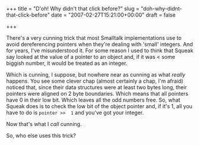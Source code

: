 +++
title = "D'oh! Why didn't that click before?"
slug = "doh-why-didnt-that-click-before"
date = "2007-02-27T15:21:00+00:00"
draft = false

+++

There's a very cunning trick that most Smalltalk implementations use to avoid dereferencing pointers when they're dealing with 'small' integers. And for years, I've misunderstood it. For some reason I used to think that Squeak say looked at the value of a pointer to an object and, if it was &lt; some biggish number, it would be treated as an integer.

Which is cunning, I suppose, but nowhere near as cunning as what *really* happens. You see some clever chap (almost certainly a chap, I'm afraid) noticed that, since their data structures were at least two bytes long, their pointers were aligned on 2 byte boundaries. Which means that all pointers have 0 in their low bit. Which leaves all the odd numbers free. So, what Squeak does is to check the low bit of the object pointer and, if it's 1, all you have to do is `pointer >>  1` and you've got your integer.

Now that's what I *call* cunning.

So, who else uses this trick?
